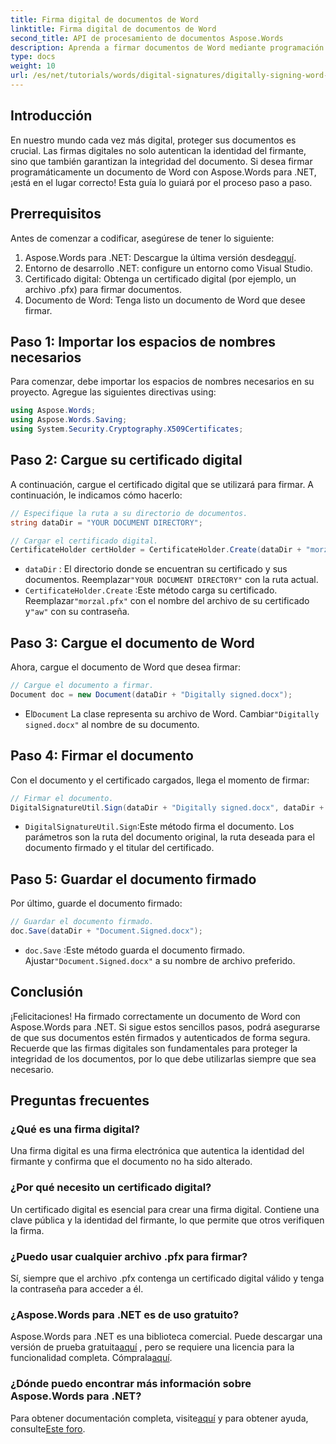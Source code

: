```yaml
---
title: Firma digital de documentos de Word
linktitle: Firma digital de documentos de Word
second_title: API de procesamiento de documentos Aspose.Words
description: Aprenda a firmar documentos de Word mediante programación usando Aspose.Words para .NET en esta completa guía paso a paso.
type: docs
weight: 10
url: /es/net/tutorials/words/digital-signatures/digitally-signing-word-document/
---
```

## Introducción

En nuestro mundo cada vez más digital, proteger sus documentos es crucial. Las firmas digitales no solo autentican la identidad del firmante, sino que también garantizan la integridad del documento. Si desea firmar programáticamente un documento de Word con Aspose.Words para .NET, ¡está en el lugar correcto! Esta guía lo guiará por el proceso paso a paso.

## Prerrequisitos

Antes de comenzar a codificar, asegúrese de tener lo siguiente:

1.  Aspose.Words para .NET: Descargue la última versión desde[aquí](https://releases.aspose.com/words/net/).
2. Entorno de desarrollo .NET: configure un entorno como Visual Studio.
3. Certificado digital: Obtenga un certificado digital (por ejemplo, un archivo .pfx) para firmar documentos.
4. Documento de Word: Tenga listo un documento de Word que desee firmar.

## Paso 1: Importar los espacios de nombres necesarios

Para comenzar, debe importar los espacios de nombres necesarios en su proyecto. Agregue las siguientes directivas using:

```csharp
using Aspose.Words;
using Aspose.Words.Saving;
using System.Security.Cryptography.X509Certificates;
```

## Paso 2: Cargue su certificado digital

A continuación, cargue el certificado digital que se utilizará para firmar. A continuación, le indicamos cómo hacerlo:

```csharp
// Especifique la ruta a su directorio de documentos.
string dataDir = "YOUR DOCUMENT DIRECTORY";

// Cargar el certificado digital.
CertificateHolder certHolder = CertificateHolder.Create(dataDir + "morzal.pfx", "aw");
```

- `dataDir` : El directorio donde se encuentran su certificado y sus documentos. Reemplazar`"YOUR DOCUMENT DIRECTORY"` con la ruta actual.
- `CertificateHolder.Create` :Este método carga su certificado. Reemplazar`"morzal.pfx"` con el nombre del archivo de su certificado y`"aw"` con su contraseña.

## Paso 3: Cargue el documento de Word

Ahora, cargue el documento de Word que desea firmar:

```csharp
// Cargue el documento a firmar.
Document doc = new Document(dataDir + "Digitally signed.docx");
```

-  El`Document` La clase representa su archivo de Word. Cambiar`"Digitally signed.docx"` al nombre de su documento.

## Paso 4: Firmar el documento

Con el documento y el certificado cargados, llega el momento de firmar:

```csharp
// Firmar el documento.
DigitalSignatureUtil.Sign(dataDir + "Digitally signed.docx", dataDir + "Document.Signed.docx", certHolder);
```

- `DigitalSignatureUtil.Sign`:Este método firma el documento. Los parámetros son la ruta del documento original, la ruta deseada para el documento firmado y el titular del certificado.

## Paso 5: Guardar el documento firmado

Por último, guarde el documento firmado:

```csharp
// Guardar el documento firmado.
doc.Save(dataDir + "Document.Signed.docx");
```

- `doc.Save` :Este método guarda el documento firmado. Ajustar`"Document.Signed.docx"` a su nombre de archivo preferido.

## Conclusión

¡Felicitaciones! Ha firmado correctamente un documento de Word con Aspose.Words para .NET. Si sigue estos sencillos pasos, podrá asegurarse de que sus documentos estén firmados y autenticados de forma segura. Recuerde que las firmas digitales son fundamentales para proteger la integridad de los documentos, por lo que debe utilizarlas siempre que sea necesario.

## Preguntas frecuentes

### ¿Qué es una firma digital?
Una firma digital es una firma electrónica que autentica la identidad del firmante y confirma que el documento no ha sido alterado.

### ¿Por qué necesito un certificado digital?
Un certificado digital es esencial para crear una firma digital. Contiene una clave pública y la identidad del firmante, lo que permite que otros verifiquen la firma.

### ¿Puedo usar cualquier archivo .pfx para firmar?
Sí, siempre que el archivo .pfx contenga un certificado digital válido y tenga la contraseña para acceder a él.

### ¿Aspose.Words para .NET es de uso gratuito?
 Aspose.Words para .NET es una biblioteca comercial. Puede descargar una versión de prueba gratuita[aquí](https://releases.aspose.com/) , pero se requiere una licencia para la funcionalidad completa. Cómprala[aquí](https://purchase.aspose.com/buy).

### ¿Dónde puedo encontrar más información sobre Aspose.Words para .NET?
 Para obtener documentación completa, visite[aquí](https://reference.aspose.com/words/net/) y para obtener ayuda, consulte[Este foro](https://forum.aspose.com/c/words/8).